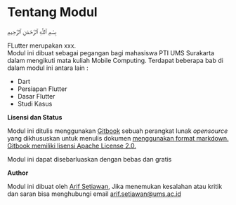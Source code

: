 # Tentang Modul

بِسْمِ ٱللَّٰهِ ٱلرَّحْمَٰنِ ٱلرَّحِيمِ

FLutter merupakan xxx.   
Modul ini dibuat sebagai pegangan bagi mahasiswa PTI UMS Surakarta dalam mengikuti mata kuliah Mobile Computing. Terdapat beberapa bab di dalam modul ini antara lain :

* Dart
* Persiapan Flutter
* Dasar Flutter
* Studi Kasus

**Lisensi dan Status**

Modul ini ditulis menggunakan [Gitbook](https://github.com/GitbookIO/gitbook) sebuah perangkat lunak _opensource_ yang dikhususkan untuk menulis dokumen [menggunakan format markdown. Gitbook memiliki lisensi Apache License 2.0.](https://github.com/GitbookIO/gitbook/blob/master/LICENSE)

Modul ini dapat disebarluaskan dengan bebas dan gratis

**Author**

Modul ini dibuat oleh [Arif Setiawan](http://my.ums.ac.id/profile/as112), Jika menemukan kesalahan atau kritik dan saran bisa menghubungi email arif.setiawan@ums.ac.id


